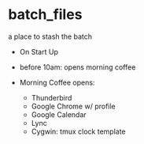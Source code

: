 # batch_files
a place to stash the batch

- On Start Up
 - before 10am: opens morning coffee

- Morning Coffee opens:
  - Thunderbird
  - Google Chrome w/ profile
  - Google Calendar
  - Lync
  - Cygwin: tmux clock template
